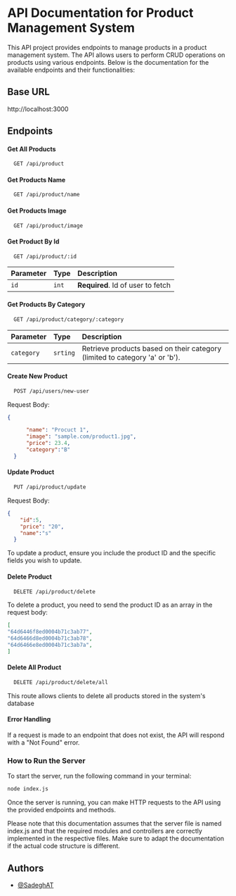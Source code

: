 # API Documentation for Product Management System

This API project provides endpoints to manage products in a product management system. The API allows users to perform CRUD operations on products using various endpoints. Below is the documentation for the available endpoints and their functionalities:

## Base URL

http://localhost:3000

## Endpoints

#### Get All Products

```bash
  GET /api/product
```

#### Get Products Name

```bash
  GET /api/product/name
```

#### Get Products Image

```bash
  GET /api/product/image
```

#### Get Product By Id

```bash
  GET /api/product/:id
```

| Parameter | Type  | Description                       |
| :-------- | :---- | :-------------------------------- |
| `id`      | `int` | **Required**. Id of user to fetch |

#### Get Products By Category

```bash
  GET /api/product/category/:category
```

| Parameter  | Type     | Description                                                                 |
| :--------- | :------- | :-------------------------------------------------------------------------- |
| `category` | `srting` | Retrieve products based on their category (limited to category 'a' or 'b'). |

#### Create New Product

```bash
  POST /api/users/new-user
```

Request Body:

```JSON
{

      "name": "Procuct 1",
      "image": "sample.com/product1.jpg",
      "price": 23.4,
      "category":"B"
  }

```

#### Update Product

```bash
  PUT /api/product/update
```

Request Body:

```JSON
{
    "id":5,
    "price": "20",
    "name":"s"
  }
```

To update a product, ensure you include the product ID and the specific fields you wish to update.

#### Delete Product

```bash
  DELETE /api/product/delete
```

To delete a product, you need to send the product ID as an array in the request body:

```JSON
[
"64d6446f8ed0004b71c3ab77",
"64d6466d8ed0004b71c3ab78",
"64d6466e8ed0004b71c3ab7a",
]
```
#### Delete All Product

```bash
  DELETE /api/product/delete/all
```
This route allows clients to delete all products stored in the system's database

#### Error Handling

If a request is made to an endpoint that does not exist, the API will respond with a "Not Found" error.

### How to Run the Server

To start the server, run the following command in your terminal:

```bash
node index.js

```

Once the server is running, you can make HTTP requests to the API using the provided endpoints and methods.

Please note that this documentation assumes that the server file is named index.js and that the required modules and controllers are correctly implemented in the respective files. Make sure to adapt the documentation if the actual code structure is different.

## Authors

- [@SadeghAT](https://github.com/Sadegh-AT)
